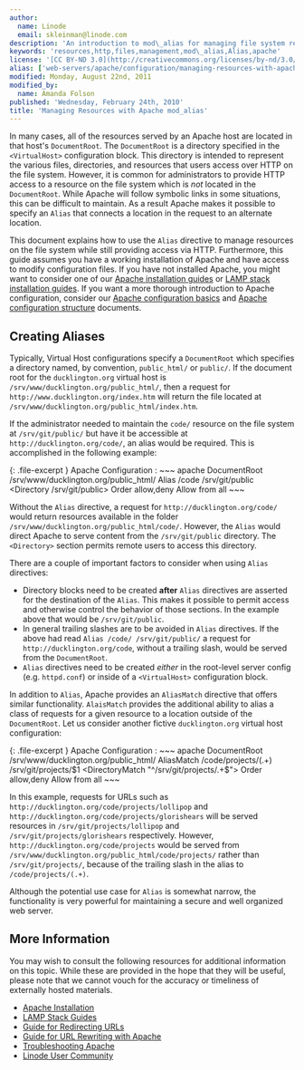 ```yaml
---
author:
  name: Linode
  email: skleinman@linode.com
description: 'An introduction to mod\_alias for managing file system resources with the Apache web server.'
keywords: 'resources,http,files,management,mod\_alias,Alias,apache'
license: '[CC BY-ND 3.0](http://creativecommons.org/licenses/by-nd/3.0/us/)'
alias: ['web-servers/apache/configuration/managing-resources-with-apache-alias/']
modified: Monday, August 22nd, 2011
modified_by:
  name: Amanda Folson
published: 'Wednesday, February 24th, 2010'
title: 'Managing Resources with Apache mod_alias'
---
```


In many cases, all of the resources served by an Apache host are located in that host's `DocumentRoot`. The `DocumentRoot` is a directory specified in the `<VirtualHost>` configuration block. This directory is intended to represent the various files, directories, and resources that users access over HTTP on the file system. However, it is common for administrators to provide HTTP access to a resource on the file system which is *not* located in the `DocumentRoot`. While Apache will follow symbolic links in some situations, this can be difficult to maintain. As a result Apache makes it possible to specify an `Alias` that connects a location in the request to an alternate location.

This document explains how to use the `Alias` directive to manage resources on the file system while still providing access via HTTP. Furthermore, this guide assumes you have a working installation of Apache and have access to modify configuration files. If you have not installed Apache, you might want to consider one of our [Apache installation guides](/docs/web-servers/apache/) or [LAMP stack installation guides](/docs/lamp-guides/). If you want a more thorough introduction to Apache configuration, consider our [Apache configuration basics](/docs/web-servers/apache/configuration/configuration-basics) and [Apache configuration structure](/docs/web-servers/apache/configuration/configuration-structure) documents.

Creating Aliases
----------------

Typically, Virtual Host configurations specify a `DocumentRoot` which specifies a directory named, by convention, `public_html/` or `public/`. If the document root for the `ducklington.org` virtual host is `/srv/www/ducklington.org/public_html/`, then a request for `http://www.ducklington.org/index.htm` will return the file located at `/srv/www/ducklington.org/public_html/index.htm`.

If the administrator needed to maintain the `code/` resource on the file system at `/srv/git/public/` but have it be accessible at `http://ducklington.org/code/`, an alias would be required. This is accomplished in the following example:

{: .file-excerpt }
Apache Configuration
:   ~~~ apache
    DocumentRoot /srv/www/ducklington.org/public_html/
    Alias /code /srv/git/public
    <Directory /srv/git/public>
        Order allow,deny
        Allow from all
    </Directory> 
    ~~~

Without the `Alias` directive, a request for `http://ducklington.org/code/` would return resources available in the folder `/srv/www/ducklington.org/public_html/code/`. However, the `Alias` would direct Apache to serve content from the `/srv/git/public` directory. The `<Directory>` section permits remote users to access this directory.

There are a couple of important factors to consider when using `Alias` directives:

-   Directory blocks need to be created **after** `Alias` directives are asserted for the destination of the `Alias`. This makes it possible to permit access and otherwise control the behavior of those sections. In the example above that would be `/srv/git/public`.
-   In general trailing slashes are to be avoided in `Alias` directives. If the above had read `Alias /code/ /srv/git/public/` a request for `http://ducklington.org/code`, without a trailing slash, would be served from the `DocumentRoot`.
-   `Alias` directives need to be created *either* in the root-level server config (e.g. `httpd.conf`) or inside of a `<VirtualHost>` configuration block.

In addition to `Alias`, Apache provides an `AliasMatch` directive that offers similar functionality. `AlaisMatch` provides the additional ability to alias a class of requests for a given resource to a location outside of the `DocumentRoot`. Let us consider another fictive `ducklington.org` virtual host configuration:

{: .file-excerpt }
Apache Configuration
:   ~~~ apache
    DocumentRoot /srv/www/ducklington.org/public_html/
    AliasMatch /code/projects/(.+) /srv/git/projects/$1
    <DirectoryMatch "^/srv/git/projects/.+$">
        Order allow,deny
        Allow from all
    </Directory>
    ~~~

In this example, requests for URLs such as `http://ducklington.org/code/projects/lollipop` and `http://ducklington.org/code/projects/glorishears` will be served resources in `/srv/git/projects/lollipop` and `/srv/git/projects/glorishears` respectively. However, `http://ducklington.org/code/projects` would be served from `/srv/www/ducklington.org/public_html/code/projects/` rather than `/srv/git/projects/`, because of the trailing slash in the alias to `/code/projects/(.+)`.

Although the potential use case for `Alias` is somewhat narrow, the functionality is very powerful for maintaining a secure and well organized web server.

More Information
----------------

You may wish to consult the following resources for additional information on this topic. While these are provided in the hope that they will be useful, please note that we cannot vouch for the accuracy or timeliness of externally hosted materials.

- [Apache Installation](/docs/web-servers/apache/)
- [LAMP Stack Guides](/docs/lamp-guides/)
- [Guide for Redirecting URLs](/docs/web-servers/apache/configuration/redirecting-urls)
- [Guide for URL Rewriting with Apache](/docs/web-servers/apache/configuration/rewriting-urls)
- [Troubleshooting Apache](/docs/web-servers/apache/troubleshooting/)
- [Linode User Community](http://linode.com/community/)



